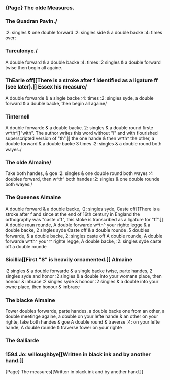 ### {Page} The olde Measures.

### The Quadran Pavin./

:2: singles & one double forward :2: singles side & a double backe :4: times over:

### Turculonye./

A double forward & a double backe :4: times :2 singles & a double forward
twise then begin all againe.

### ThEarle off[[There is a stroke after f identified as a ligature ff (see later).]] Essex his measure/

A double forwarde & a single backe :4: times :2: singles syde, a double forward
& a double backe, then begin all againe/

### Tinternell

A double forwarde & a double backe. 2: singles & a double round firste w^th^[["with". The author writes this word without "i" and with flourished superscripted version of "th".]]
the one hande & then w^th^ the other, a double forward & a double backe
3 times :2: singles & a double round both wayes./

### The olde Almaine/

Take both handes, & goe :2: singles & one double round both wayes :4
doubles forward, then w^th^ both handes :2: singles & one double rounde
both wayes:/

### The Queenes Almaine

A double forward & a double backe, :2: singles syde, Caste off[[There is a stroke after f and since at the end of 16th century in England the orthography was "caste off", this stoke is transcribed as a ligature for "ff".]] A double ~~roun~~
rounde, A double forwarde w^th^ your righte legge & a double backe, 2
singles syde Caste off & a double rounde .5 doubles forwarde,
& a double backe, 2: singles caste off A double rounde, A double
forwarde w^th^ you^r^ righte legge, A double backe, :2: singles syde
caste off a double rounde

### Sicillia[[First "S" is heavily ornamented.]] Almaine

:2 singles & a double forwarde & a single backe twise, parte handes,
2 singles syde and honor :2 singles & a double into your womans place,
then honour & inbrace :2 singles syde & honour :2 singles & a double
into your owne place, then honour & imbrace

### The blacke Almaine

Fower doubles forwarde, parte handes, a double backe one from an
other, a double meetinge againe, a double on your lefte hande
& an other on your righte, take both handes & goe A double round
& traverse :4: on your lefte hande, A double rounde & traverse
fower on your righte

### The Galliarde

### 1594 Jo: willoughbye[[Written in black ink and by another hand.]]

{Page} The measures[[Written in black ink and by another hand.]]
